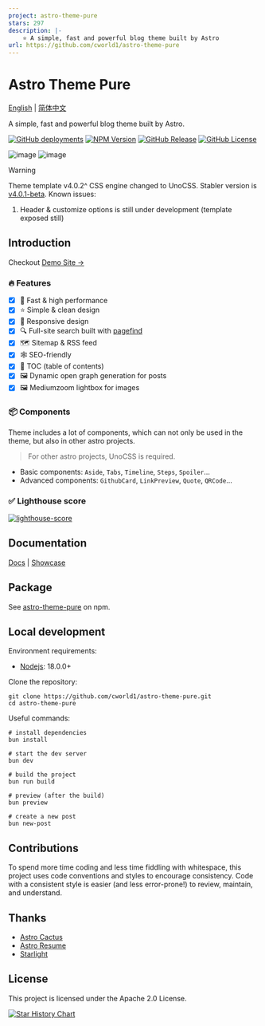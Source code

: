 ```yaml
---
project: astro-theme-pure
stars: 297
description: |-
    ⭐ A simple, fast and powerful blog theme built by Astro
url: https://github.com/cworld1/astro-theme-pure
---
```


# Astro Theme Pure

[English](./README.md) | [简体中文](./README-zh-CN.md)

A simple, fast and powerful blog theme built by Astro.

[![GitHub deployments](https://img.shields.io/github/deployments/cworld1/astro-theme-pure/production?style=flat&logo=vercel&label=vercel)](https://astro-pure.js.org/)
[![NPM Version](https://img.shields.io/npm/v/astro-pure?logo=npm&style=flat)](https://www.npmjs.com/package/astro-pure)
[![GitHub Release](https://img.shields.io/github/v/release/cworld1/astro-theme-pure?include_prereleases&style=flat&label=template)](https://github.com/cworld1/astro-theme-pure/releases)
[![GitHub License](https://img.shields.io/github/license/cworld1/astro-theme-pure?style=flat)](https://github.com/cworld1/astro-theme-pure/blob/main/LICENSE)

![image](./.github/assets/header.webp)
![image](./.github/assets/body.webp)

> [!WARNING]
> Theme template v4.0.2^ CSS engine changed to UnoCSS. Stabler version is [v4.0.1-beta](https://github.com/cworld1/astro-theme-pure/tree/v4.0.1-beta). Known issues:
>
> 1. Header & customize options is still under development (template exposed still)

## Introduction

Checkout [Demo Site →](https://astro-pure.js.org/)

### :fire: Features

- [x] :rocket: Fast & high performance
- [x] :star: Simple & clean design
- [x] :iphone: Responsive design
- [x] :mag: Full-site search built with [pagefind](https://pagefind.app/)
- [x] :world_map: Sitemap & RSS feed
- [x] :spider_web: SEO-friendly
- [x] :book: TOC (table of contents)
- [x] :framed_picture: Dynamic open graph generation for posts
- [x] :framed_picture: Mediumzoom lightbox for images

### :package: Components

Theme includes a lot of components, which can not only be used in the theme, but also in other astro projects.

> For other astro projects, UnoCSS is required.

- Basic components: `Aside`, `Tabs`, `Timeline`, `Steps`, `Spoiler`...
- Advanced components: `GithubCard`, `LinkPreview`, `Quote`, `QRCode`...

### :white_check_mark: Lighthouse score

[![lighthouse-score](./.github/assets/lighthouse-score.png)](https://pagespeed.web.dev/analysis/https-cworld-top/o229zrt5o4?form_factor=mobile&hl=en)

## Documentation

[Docs](https://astro-pure.js.org/docs) | [Showcase](https://github.com/cworld1/astro-theme-pure/issues/10)

## Package

See [astro-theme-pure](https://www.npmjs.com/package/astro-pure) on npm.

## Local development

Environment requirements:

- [Nodejs](https://nodejs.org/): 18.0.0+

Clone the repository:

```shell
git clone https://github.com/cworld1/astro-theme-pure.git
cd astro-theme-pure
```

Useful commands:

```shell
# install dependencies
bun install

# start the dev server
bun dev

# build the project
bun run build

# preview (after the build)
bun preview

# create a new post
bun new-post
```

## Contributions

To spend more time coding and less time fiddling with whitespace, this project uses code conventions and styles to encourage consistency. Code with a consistent style is easier (and less error-prone!) to review, maintain, and understand.

## Thanks

- [Astro Cactus](https://github.com/chrismwilliams/astro-theme-cactus)
- [Astro Resume](https://github.com/srleom/astro-theme-resume)
- [Starlight](https://github.com/withastro/starlight)

## License

This project is licensed under the Apache 2.0 License.

[![Star History Chart](https://api.star-history.com/svg?repos=cworld1/astro-theme-pure&type=Date)](https://star-history.com/#cworld1/astro-theme-pure&Date)

